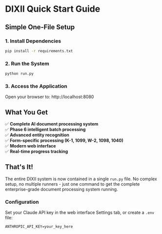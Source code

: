 # DIXII Quick Start Guide

## Simple One-File Setup

### 1. Install Dependencies
```bash
pip install -r requirements.txt
```

### 2. Run the System
```bash
python run.py
```

### 3. Access the Application
Open your browser to: http://localhost:8080

## What You Get

✅ **Complete AI document processing system**  
✅ **Phase 6 intelligent batch processing**  
✅ **Advanced entity recognition**  
✅ **Form-specific processing (K-1, 1099, W-2, 1098, 1040)**  
✅ **Modern web interface**  
✅ **Real-time progress tracking**  

## That's It!

The entire DIXII system is now contained in a single `run.py` file. No complex setup, no multiple runners - just one command to get the complete enterprise-grade document processing system running.

### Configuration

Set your Claude API key in the web interface Settings tab, or create a `.env` file:
```
ANTHROPIC_API_KEY=your_key_here
``` 